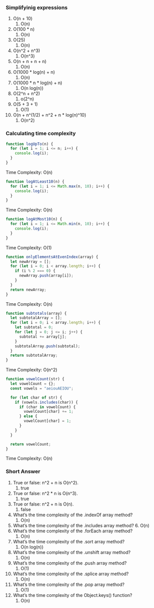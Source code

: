 ### Simplifyinig expressions

1. O(n + 10)
   1. O(n)
2. O(100 \* n)
   1. O(n)
3. O(25)
   1. O(n)
4. O(n^2 + n^3)
   1. O(n^3)
5. O(n + n + n + n)
   1. O(n)
6. O(1000 \* log(n) + n)
   1. O(n)
7. O(1000 \* n \* log(n) + n)
   1. O(n log(n))
8. O(2^n + n^2)
   1. o(2^n)
9. O(5 + 3 + 1)
   1. O(1)
10. O(n + n^(1/2) + n^2 + n \* log(n)^10)
    1. O(n^2)

### Calculating time complexity

```js
function logUpTo(n) {
  for (let i = 1; i <= n; i++) {
    console.log(i);
  }
}
```

Time Complexity: O(n)

```js
function logAtLeast10(n) {
  for (let i = 1; i <= Math.max(n, 10); i++) {
    console.log(i);
  }
}
```

Time Complexity: O(n)

```js
function logAtMost10(n) {
  for (let i = 1; i <= Math.min(n, 10); i++) {
    console.log(i);
  }
}
```

Time Complexity: O(1)

```js
function onlyElementsAtEvenIndex(array) {
  let newArray = [];
  for (let i = 0; i < array.length; i++) {
    if (i % 2 === 0) {
      newArray.push(array[i]);
    }
  }
  return newArray;
}
```

Time Complexity: O(n)

```js
function subtotals(array) {
  let subtotalArray = [];
  for (let i = 0; i < array.length; i++) {
    let subtotal = 0;
    for (let j = 0; j <= i; j++) {
      subtotal += array[j];
    }
    subtotalArray.push(subtotal);
  }
  return subtotalArray;
}
```

Time Complexity: O(n^2)

```js
function vowelCount(str) {
  let vowelCount = {};
  const vowels = "aeiouAEIOU";

  for (let char of str) {
    if (vowels.includes(char)) {
      if (char in vowelCount) {
        vowelCount[char] += 1;
      } else {
        vowelCount[char] = 1;
      }
    }
  }

  return vowelCount;
}
```

Time Complexity: O(n)

### Short Answer

1. True or false: n^2 + n is O(n^2).
   1. true
2. True or false: n^2 \* n is O(n^3).
   1. true
3. True or false: n^2 + n is O(n).
   1. false
4. What’s the time complexity of the .indexOf array method?
   1. O(n)
5. What’s the time complexity of the .includes array method? 6. O(n)
6. What’s the time complexity of the .forEach array method?
   1. O(n)
7. What’s the time complexity of the .sort array method?
   1. O(n log(n))
8. What’s the time complexity of the .unshift array method?
   1. O(n)
9. What’s the time complexity of the .push array method?
   1. O(1)
10. What’s the time complexity of the .splice array method?
    1. O(n)
11. What’s the time complexity of the .pop array method?
    1. O(1)
12. What’s the time complexity of the Object.keys() function?
    1. O(n)

